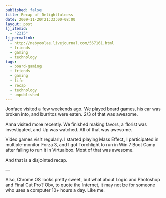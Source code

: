 ```yaml
---
published: false
title: Recap of Delightfulness
date: 2009-11-20T21:33:00-08:00
layout: post
lj_itemid:
  - "2215"
lj_permalink:
  - http://nebyoolae.livejournal.com/567161.html
  - friends
  - gaming
  - technology
tags:
  - board-gaming
  - friends
  - gaming
  - life
  - recap
  - technology
  - unpublished
---
```

Jonface visited a few weekends ago. We played board games, his car was broken into, and burritos were eaten. 2/3 of that was awesome.

<!--more-->

Anna visited more recently. We finished making favors, a florist was investigated, and Up was watched. All of that was awesome.

Video games visit regularly. I started playing Mass Effect, I participated in multiple-monitor Forza 3, and I got Torchlight to run in Win 7 Boot Camp after failing to run it in Virtualbox. Most of that was awesome.

And that is a disjointed recap.

&#8212;

Also, Chrome OS looks pretty sweet, but what about Logic and Photoshop and Final Cut Pro? Obv, to quote the Internet, it may not be for someone who uses a computer 10+ hours a day. Like me.
